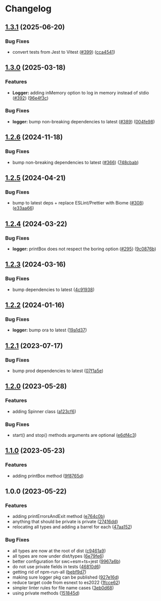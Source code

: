 # Changelog

## [1.3.1](https://github.com/versini-org/node-cli/compare/logger-v1.3.0...logger-v1.3.1) (2025-06-20)


### Bug Fixes

* convert tests from Jest to Vitest ([#399](https://github.com/versini-org/node-cli/issues/399)) ([cca4541](https://github.com/versini-org/node-cli/commit/cca45414f758508d21a179d41b9f04efe293d6d8))

## [1.3.0](https://github.com/versini-org/node-cli/compare/logger-v1.2.6...logger-v1.3.0) (2025-03-18)


### Features

* **Logger:** adding inMemory option to log in memory instead of stdio ([#392](https://github.com/versini-org/node-cli/issues/392)) ([96e4f3c](https://github.com/versini-org/node-cli/commit/96e4f3c3f63cbadc28cea31552638af40b90e434))


### Bug Fixes

* **logger:** bump non-breaking dependencies to latest ([#389](https://github.com/versini-org/node-cli/issues/389)) ([004fe98](https://github.com/versini-org/node-cli/commit/004fe98829b8e42458c7c7c14c9ba2390b3799c7))

## [1.2.6](https://github.com/versini-org/node-cli/compare/logger-v1.2.5...logger-v1.2.6) (2024-11-18)


### Bug Fixes

* bump non-breaking dependencies to latest ([#366](https://github.com/versini-org/node-cli/issues/366)) ([748cbab](https://github.com/versini-org/node-cli/commit/748cbab716d61c7a69746e99c99b754322c96b2c))

## [1.2.5](https://github.com/aversini/node-cli/compare/logger-v1.2.4...logger-v1.2.5) (2024-04-21)


### Bug Fixes

* bump to latest deps + replace ESLint/Prettier with Biome ([#308](https://github.com/aversini/node-cli/issues/308)) ([e33aa66](https://github.com/aversini/node-cli/commit/e33aa66c0a1b95cc7fb9e10cdac2a60eefd309de))

## [1.2.4](https://github.com/aversini/node-cli/compare/logger-v1.2.3...logger-v1.2.4) (2024-03-22)


### Bug Fixes

* **logger:** printBox does not respect the boring option ([#295](https://github.com/aversini/node-cli/issues/295)) ([9c0876b](https://github.com/aversini/node-cli/commit/9c0876b144e9841eb3dd0ee8f5ebe15c8425e45f))

## [1.2.3](https://github.com/aversini/node-cli/compare/logger-v1.2.2...logger-v1.2.3) (2024-03-16)


### Bug Fixes

* bump dependencies to latest ([4c91938](https://github.com/aversini/node-cli/commit/4c9193837c89d3aa9b4f82afa22e3f0668fdea6e))

## [1.2.2](https://github.com/aversini/node-cli/compare/logger-v1.2.1...logger-v1.2.2) (2024-01-16)


### Bug Fixes

* **logger:** bump ora to latest ([19a1d37](https://github.com/aversini/node-cli/commit/19a1d3719b08f483a57b0df6c02f69282daf1ea5))

## [1.2.1](https://github.com/aversini/node-cli/compare/logger-v1.2.0...logger-v1.2.1) (2023-07-17)


### Bug Fixes

* bump prod dependencies to latest ([07f1a5e](https://github.com/aversini/node-cli/commit/07f1a5e098be2990e4cc2387b9ad5dfc0ae89b2a))

## [1.2.0](https://github.com/aversini/node-cli/compare/logger-v1.1.0...logger-v1.2.0) (2023-05-28)


### Features

* adding Spinner class ([a123cf6](https://github.com/aversini/node-cli/commit/a123cf6ee1b89df47ba348f52db487aa26e4d7c3))


### Bug Fixes

* start() and stop() methods arguments are optional ([e6df4c3](https://github.com/aversini/node-cli/commit/e6df4c3d13709ae15bdcc23587a5a666f100316f))

## [1.1.0](https://github.com/aversini/node-cli/compare/logger-v1.0.0...logger-v1.1.0) (2023-05-23)


### Features

* adding printBox method ([9f8765d](https://github.com/aversini/node-cli/commit/9f8765d760ee72df63ab0c05e7b47c5f8a1f0347))

## 1.0.0 (2023-05-22)


### Features

* adding printErrorsAndExit method ([e764c0b](https://github.com/aversini/node-cli/commit/e764c0bb0e5dfe81403fcb73c51dcd600b5d3524))
* anything that should be private is private ([27416dd](https://github.com/aversini/node-cli/commit/27416dd304af729e1a7ea4f17f612fa070171115))
* relocating all types and adding a barrel for each ([47aa152](https://github.com/aversini/node-cli/commit/47aa152c8f50e98a4e3525150d75d1f8ed58fe73))


### Bug Fixes

* all types are now at the root of dist ([c9461a9](https://github.com/aversini/node-cli/commit/c9461a9d91db8e3f77eedd7b03469b5f09e75a2e))
* all types are now under dist/types ([6e79fe6](https://github.com/aversini/node-cli/commit/6e79fe6a4d5dc0ce1d0c89580fcabd2752e8cfb2))
* better configuration for swc+esm+ts+jest ([9967a6b](https://github.com/aversini/node-cli/commit/9967a6b81ee942c462cf1222e8ed346bf4481cbe))
* do not use private fields in tests ([46810d6](https://github.com/aversini/node-cli/commit/46810d629773911dbd8f960ffe041a7dab290afb))
* getting rid of npm-run-all ([bebf9d7](https://github.com/aversini/node-cli/commit/bebf9d76a936d517f1551e814ceea210183dcc77))
* making sure logger pkg can be published ([927e16d](https://github.com/aversini/node-cli/commit/927e16d42a0bef902095e406e8c6638b46246d07))
* reduce target code from esnext to es2022 ([1fcce62](https://github.com/aversini/node-cli/commit/1fcce6215b91366b6d7264cebf5f95fda6cf00d4))
* simpler linter rules for file name cases ([3eb0d68](https://github.com/aversini/node-cli/commit/3eb0d6812182d4f5ee02e5355640bd361fe73eff))
* using private methods ([151845d](https://github.com/aversini/node-cli/commit/151845db117844c3e9f014a4f33c3c95c459e9db))

